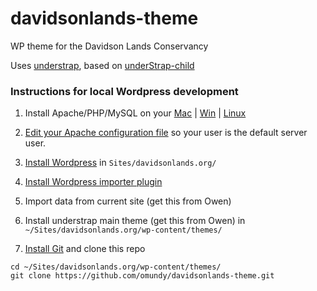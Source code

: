 # davidsonlands-theme
WP theme for the Davidson Lands Conservancy

Uses [understrap](https://github.com/understrap/understrap/), based on [underStrap-child](https://github.com/understrap/understrap-child)


### Instructions for local Wordpress development

1. Install Apache/PHP/MySQL on your [Mac](https://coolestguidesontheplanet.com/?s=php+mysql+mac)
| [Win](https://www.google.com/search?q=php+mysql+windows)
| [Linux](https://www.google.com/search?q=install+php+mysql+linux+desktop)

2. [Edit your Apache configuration file](https://stackoverflow.com/a/9625465/441878) so your user is the default server user.

3. [Install Wordpress](https://codex.wordpress.org/Installing_WordPress) in `Sites/davidsonlands.org/`

4. [Install Wordpress importer plugin](https://wordpress.org/plugins/wordpress-importer/)

5. Import data from current site (get this from Owen)

5. Install understrap main theme (get this from Owen) in `~/Sites/davidsonlands.org/wp-content/themes/`

6. [Install Git](https://git-scm.com/book/en/v2/Getting-Started-Installing-Git) and clone this repo

```
cd ~/Sites/davidsonlands.org/wp-content/themes/
git clone https://github.com/omundy/davidsonlands-theme.git
```
